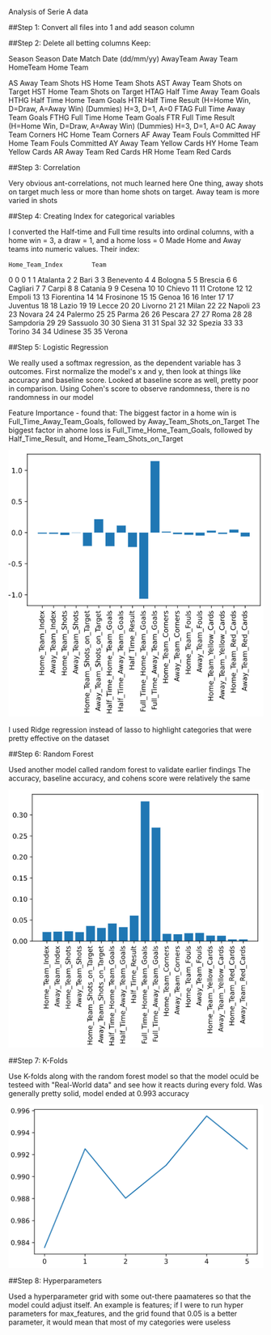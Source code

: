 Analysis of Serie A data

##Step 1: Convert all files into 1 and add season column

##Step 2: Delete all betting columns
Keep:

Season              Season
Date	        Match Date (dd/mm/yy)
AwayTeam            Away Team
HomeTeam	        Home Team

AS                  Away Team Shots
HS	        Home Team Shots
AST                 Away Team Shots on Target
HST	        Home Team Shots on Target
HTAG                Half Time Away Team Goals
HTHG	        Half Time Home Team Goals
HTR	        Half Time Result (H=Home Win, D=Draw, A=Away Win)
                        (Dummies)   H=3, D=1, A=0
FTAG	        Full Time Away Team Goals
FTHG	        Full Time Home Team Goals
FTR	        Full Time Result (H=Home Win, D=Draw, A=Away Win)
                        (Dummies)   H=3, D=1, A=0
AC	        Away Team Corners
HC	        Home Team Corners
AF	        Away Team Fouls Committed
HF	        Home Team Fouls Committed
AY	        Away Team Yellow Cards
HY	        Home Team Yellow Cards
AR	        Away Team Red Cards
HR	        Home Team Red Cards

##Step 3: Correlation

Very obvious ant-correlations, not much learned here
One thing, away shots on target much less or more than home shots on target. Away team is more varied in shots

##Step 4: Creating Index for categorical variables

I converted the Half-time and Full time results into ordinal columns, with a home win = 3, a draw = 1, and a home loss = 0
Made Home and Away teams into numeric values. Their index:

    Home_Team_Index        Team
0                 0           0
1                 1    Atalanta
2                 2        Bari
3                 3   Benevento
4                 4     Bologna
5                 5     Brescia
6                 6    Cagliari
7                 7       Carpi
8                 8     Catania
9                 9      Cesena
10               10      Chievo
11               11     Crotone
12               12      Empoli
13               13  Fiorentina
14               14   Frosinone
15               15       Genoa
16               16       Inter
17               17    Juventus
18               18       Lazio
19               19       Lecce
20               20     Livorno
21               21       Milan
22               22      Napoli
23               23      Novara
24               24     Palermo
25               25       Parma
26               26     Pescara
27               27        Roma
28               28   Sampdoria
29               29    Sassuolo
30               30       Siena
31               31        Spal
32               32      Spezia
33               33      Torino
34               34     Udinese
35               35      Verona

##Step 5: Logistic Regression

We really used a softmax regression, as the dependent variable has 3 outcomes. First normalize the model's x and y, then look at things like accuracy and baseline score. Looked at baseline score as well, pretty poor in comparison. Using Cohen's score to observe randomness, there is no randomness in our model

Feature Importance - found that:
The biggest factor in a home win is Full_Time_Away_Team_Goals, followed by Away_Team_Shots_on_Target
The biggest factor in ahome loss is Full_Time_Home_Team_Goals, followed by Half_Time_Result, and Home_Team_Shots_on_Target

![](img\feature_importance_softmax_regression.png)

I used Ridge regression instead of lasso to highlight categories that were pretty effective on the dataset

##Step 6: Random Forest

Used another model called random forest to validate earlier findings
The accuracy, baseline accuracy, and cohens score were relatively the same

![](img\feature_importance_random_forest.png)

##Step 7: K-Folds

Use K-folds along with the random forest model so that the model oculd be testeed with "Real-World data" and see how it reacts during every fold. Was generally pretty solid, model ended at 0.993 accuracy

![](img\K-folds_6_splits.png)

##Step 8: Hyperparameters

Used a hyperparameter grid with some out-there paamateres so that the model could adjust itself. An example is features; if I were to run hyper parameters for max_features, and the grid found that 0.05 is a better parameter, it would mean that most of my categories were useless
